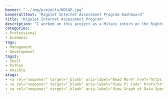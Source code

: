 ```yaml
---
banner: "../img/projects/NDCAP.jpg"
banneralttext: "Rigolet Internet Assessment Program Dashboard"
title: "Rigolet Internet Assessment Program"
description: "I worked on this project as a Mitacs intern on the Rightmesh Project, as well as a MSc thesis to support local monitoring systems in Rigolet. I built and loaded custom network monitors on Raspberry Pis to log the internet around town, and modeled the affects of external variables on transfer speeds. Unfortunately I can only share I tiny sliver of this research at this time."
categories:
- Professional
- Academic
tags:
- Management
- Development
tags2:
- Shell
- Python
- Ansible
atags:
- <a rel="noopener" target="_blank" aria-label="Read More" href="https://www.rightmesh.io/">See More</a>
- <a rel="noopener" target="_blank" aria-label="View Pi Code" href="https://github.com/Durishn/Northern-Telecommunication-Assessment-Program_PiCode">View Code</a><br>
- <a rel="noopener" target="_blank" aria-label="View Graph of Data Speeds in my Household" href="https://nbmp-monitors.github.io/b8.27.eb.2f.b3.3f">View Sample Data</a>
---
```

